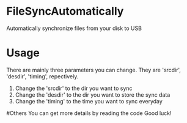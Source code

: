 # FileSyncAutomatically
Automatically synchronize files from your disk to USB
# Usage
There are mainly three parameters you can change. They are 'srcdir', 'desdir', 'timing', repectively.
1. Change the 'srcdir' to the dir you want to sync
2. Change the 'desdir' to the dir you want to store the sync data
3. Change the 'timing' to the time you want to sync everyday

#Others
You can get more details by reading the code
Good luck!
